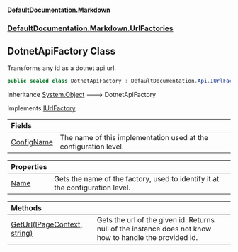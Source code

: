 #### [DefaultDocumentation\.Markdown](../../../../index.md 'index')
### [DefaultDocumentation\.Markdown\.UrlFactories](../../../../index.md#DefaultDocumentation.Markdown.UrlFactories 'DefaultDocumentation\.Markdown\.UrlFactories')

## DotnetApiFactory Class

Transforms any id as a dotnet api url\.

```csharp
public sealed class DotnetApiFactory : DefaultDocumentation.Api.IUrlFactory
```

Inheritance [System\.Object](https://learn.microsoft.com/en-us/dotnet/api/system.object 'System\.Object') &#129106; DotnetApiFactory

Implements [IUrlFactory](https://github.com/Doraku/DefaultDocumentation/blob/master/documentation/api/DefaultDocumentation/Api/IUrlFactory/index.md 'DefaultDocumentation\.Api\.IUrlFactory')

| Fields | |
| :--- | :--- |
| [ConfigName](ConfigName.md 'DefaultDocumentation\.Markdown\.UrlFactories\.DotnetApiFactory\.ConfigName') | The name of this implementation used at the configuration level\. |

| Properties | |
| :--- | :--- |
| [Name](Name.md 'DefaultDocumentation\.Markdown\.UrlFactories\.DotnetApiFactory\.Name') | Gets the name of the factory, used to identify it at the configuration level\. |

| Methods | |
| :--- | :--- |
| [GetUrl\(IPageContext, string\)](GetUrl(IPageContext,string).md 'DefaultDocumentation\.Markdown\.UrlFactories\.DotnetApiFactory\.GetUrl\(DefaultDocumentation\.IPageContext, string\)') | Gets the url of the given id\. Returns null of the instance does not know how to handle the provided id\. |
